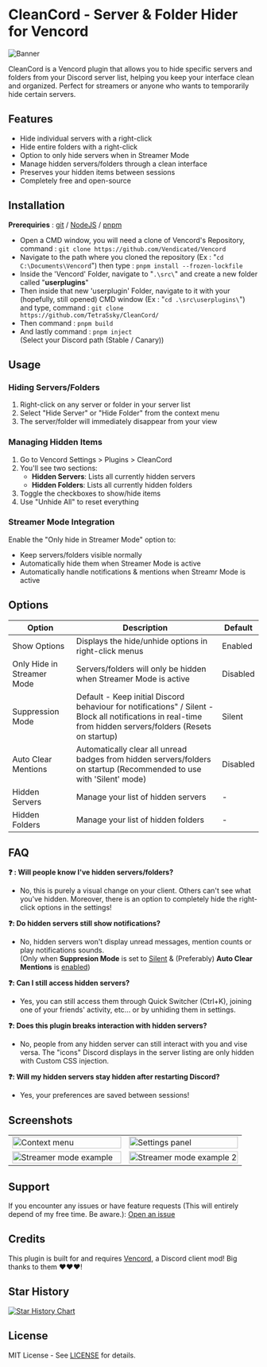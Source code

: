 # CleanCord - Server & Folder Hider for Vencord

![Banner](https://repository-images.githubusercontent.com/1024448994/d3e41256-44b9-42c6-91d7-aeaa0fb88100)

CleanCord is a Vencord plugin that allows you to hide specific servers and folders from your Discord server list, helping you keep your interface clean and organized. Perfect for streamers or anyone who wants to temporarily hide certain servers.

## Features

- Hide individual servers with a right-click
- Hide entire folders with a right-click
- Option to only hide servers when in Streamer Mode
- Manage hidden servers/folders through a clean interface
- Preserves your hidden items between sessions
- Completely free and open-source

## Installation
**Prerequiries** : [git](https://git-scm.com/downloads) / [NodeJS](https://nodejs.org/en/download) / [pnpm](https://pnpm.io/installation)
- Open a CMD window, you will need a clone of Vencord's Repository, command : `git clone https://github.com/Vendicated/Vencord`
- Navigate to the path where you cloned the repository (Ex : "`cd C:\Documents\Vencord`") then type : `pnpm install --frozen-lockfile`
- Inside the 'Vencord' Folder, navigate to "`.\src\`" and create a new folder called "**userplugins**"
- Then inside that new 'userplugin' Folder, navigate to it with your (hopefully, still opened) CMD window (Ex : "`cd .\src\userplugins\`") and type, command : `git clone https://github.com/TetraSsky/CleanCord/`
- Then command : `pnpm build`
- And lastly command : `pnpm inject`  
(Select your Discord path (Stable / Canary))

## Usage

### Hiding Servers/Folders
1. Right-click on any server or folder in your server list
2. Select "Hide Server" or "Hide Folder" from the context menu
3. The server/folder will immediately disappear from your view

### Managing Hidden Items
1. Go to Vencord Settings > Plugins > CleanCord
2. You'll see two sections:
   - **Hidden Servers**: Lists all currently hidden servers
   - **Hidden Folders**: Lists all currently hidden folders
3. Toggle the checkboxes to show/hide items
4. Use "Unhide All" to reset everything

### Streamer Mode Integration
Enable the "Only hide in Streamer Mode" option to:
- Keep servers/folders visible normally
- Automatically hide them when Streamer Mode is active
- Automatically handle notifications & mentions when Streamr Mode is active

## Options

| Option | Description | Default |
|--------|-------------|---------|
| Show Options | Displays the hide/unhide options in right-click menus | Enabled |
| Only Hide in Streamer Mode | Servers/folders will only be hidden when Streamer Mode is active | Disabled |
| Suppression Mode | Default - Keep initial Discord behaviour for notifications" / Silent - Block all notifications in real-time from hidden servers/folders (Resets on startup) | Silent |
Auto Clear Mentions | Automatically clear all unread badges from hidden servers/folders on startup (Recommended to use with 'Silent' mode) | Disabled |
| Hidden Servers | Manage your list of hidden servers | - |
| Hidden Folders | Manage your list of hidden folders | - |

## FAQ

**❓ : Will people know I've hidden servers/folders?**
- No, this is purely a visual change on your client. Others can't see what you've hidden. Moreover, there is an option to completely hide the right-click options in the settings!

**❓: Do hidden servers still show notifications?**
- No, hidden servers won't display unread messages, mention counts or play notifications sounds.  
(Only when **Suppresion Mode** is set to <ins>Silent</ins> & (Preferably) **Auto Clear Mentions** is <ins>enabled</ins>)

**❓: Can I still access hidden servers?**
- Yes, you can still access them through Quick Switcher (Ctrl+K), joining one of your friends' activity, etc... or by unhiding them in settings.

**❓: Does this plugin breaks interaction with hidden servers?**
- No, people from any hidden server can still interact with you and vise versa. The "icons" Discord displays in the server listing are only hidden with Custom CSS injection.

**❓: Will my hidden servers stay hidden after restarting Discord?**
- Yes, your preferences are saved between sessions!

## Screenshots

<table>
  <tr>
    <td width="50%"><img src="https://github.com/user-attachments/assets/852ba7ea-c221-49e1-a30a-60e3f6024c92" alt="Context menu" style="width:100%"></td>
    <td width="50%"><img src="https://github.com/user-attachments/assets/95dba3e9-4018-43b9-9afa-509037c9653c" alt="Settings panel" style="width:100%"></td>
  </tr>
  <tr>
    <td width="50%"><img src="https://github.com/user-attachments/assets/a5f9083f-ae9f-4715-b151-e52f1d8a6441" alt="Streamer mode example" style="width:100%"></td>
    <td width="50%"><img src="https://github.com/user-attachments/assets/a6b29511-285c-4972-a574-5968f66fb7ef" alt="Streamer mode example 2" style="width:100%"></td>
  </tr>
</table>

## Support

If you encounter any issues or have feature requests (This will entirely depend of my free time. Be aware.):
[Open an issue](https://github.com/yourusername/CleanCord/issues)

## Credits

This plugin is built for and requires [Vencord](https://github.com/Vendicated/Vencord), a Discord client mod! Big thanks to them ❤️❤️❤️!

## Star History

[![Star History Chart](https://api.star-history.com/svg?repos=TetraSsky/CleanCord&type=Date)](https://www.star-history.com/#TetraSsky/CleanCord&Date)

## License
MIT License - See [LICENSE](LICENSE) for details.
